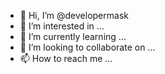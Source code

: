 - 👋 Hi, I’m @developermask
- 👀 I’m interested in ...
- 🌱 I’m currently learning ...
- 💞️ I’m looking to collaborate on ...
- 📫 How to reach me ...

<!---
developermask/developermask is a ✨ special ✨ repository because its `README.md` (this file) appears on your GitHub profile.
You can click the Preview link to take a look at your changes.
--->
